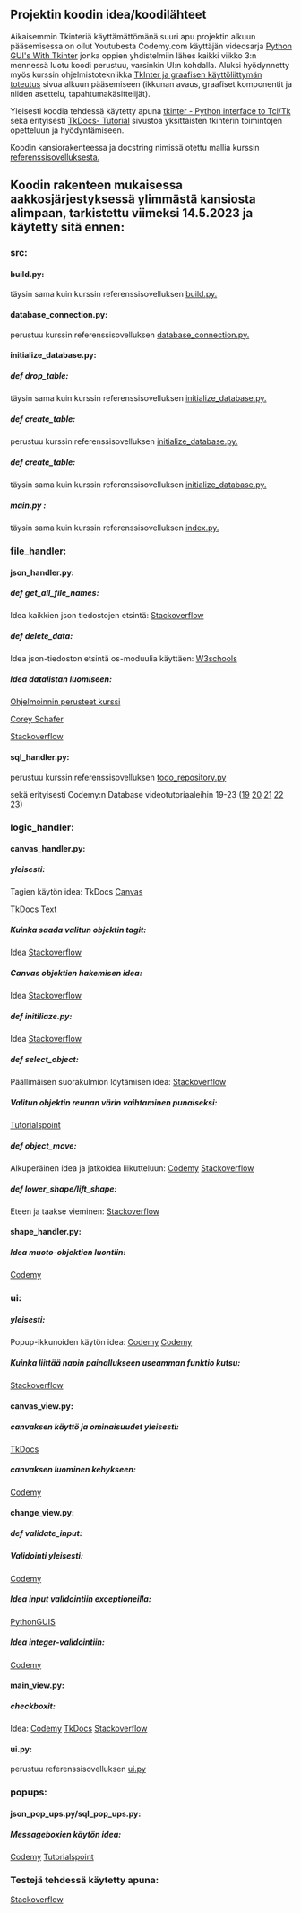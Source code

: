 ## Projektin koodin idea/koodilähteet

Aikaisemmin Tkinteriä käyttämättömänä suuri apu projektin alkuun pääsemisessa on ollut Youtubesta Codemy.com käyttäjän videosarja [Python GUI's With Tkinter](https://www.youtube.com/watch?v=yQSEXcf6s2I&list=PLCC34OHNcOtoC6GglhF3ncJ5rLwQrLGnV) jonka oppien yhdistelmiin lähes kaikki viikko 3:n mennessä luotu koodi perustuu, varsinkin UI:n kohdalla. 
Aluksi hyödynnetty myös kurssin ohjelmistotekniikka [TkInter ja graafisen käyttöliittymän toteutus](https://ohjelmistotekniikka-hy.github.io/python/tkinter) sivua alkuun pääsemiseen (ikkunan avaus, graafiset komponentit ja niiden asettelu, tapahtumakäsittelijät).

Yleisesti koodia tehdessä käytetty apuna [tkinter - Python interface to Tcl/Tk](https://docs.python.org/3/library/tkinter.html#module-tkinter) sekä erityisesti [TkDocs- Tutorial](https://tkdocs.com/tutorial/index.html) sivustoa yksittäisten tkinterin toimintojen opetteluun ja hyödyntämiseen.

Koodin kansiorakenteessa ja docstring nimissä otettu mallia kurssin [referenssisovelluksesta.](https://github.com/ohjelmistotekniikka-hy/python-todo-app/tree/master)

## Koodin rakenteen mukaisessa aakkosjärjestyksessä ylimmästä kansiosta alimpaan, tarkistettu viimeksi 14.5.2023 ja käytetty sitä ennen:

### src:
#### build.py: 
täysin sama kuin kurssin referenssisovelluksen [build.py.](https://github.com/ohjelmistotekniikka-hy/python-todo-app/blob/master/src/build.py)

#### database_connection.py: 
perustuu kurssin referenssisovelluksen [database_connection.py.](https://github.com/ohjelmistotekniikka-hy/python-todo-app/blob/master/src/database_connection.py)

#### initialize_database.py:

##### def drop_table: 
täysin sama kuin kurssin referenssisovelluksen [initialize_database.py.](https://github.com/ohjelmistotekniikka-hy/python-todo-app/blob/master/src/initialize_database.py)

##### def create_table: 
perustuu kurssin referenssisovelluksen [initialize_database.py.](https://github.com/ohjelmistotekniikka-hy/python-todo-app/blob/master/src/initialize_database.py)

##### def create_table: 
täysin sama kuin kurssin referenssisovelluksen [initialize_database.py.](https://github.com/ohjelmistotekniikka-hy/python-todo-app/blob/master/src/initialize_database.py)

##### main.py : 
täysin sama kuin kurssin referenssisovelluksen [index.py.](https://github.com/ohjelmistotekniikka-hy/python-todo-app/blob/master/src/index.py)

### file_handler:
#### json_handler.py:
##### def get_all_file_names: 
Idea kaikkien json tiedostojen etsintä: [Stackoverflow](https://stackoverflow.com/questions/30539679/python-read-several-json-files-from-a-folder)

##### def delete_data:
Idea json-tiedoston etsintä os-moduulia käyttäen: [W3schools](https://www.w3schools.com/python/python_file_remove.asp)

##### Idea datalistan luomiseen:
[Ohjelmoinnin perusteet kurssi](https://ohjelmointi-22.mooc.fi/osa-7/4-datan-kasittely)

[Corey Schafer](https://www.youtube.com/watch?v=9N6a-VLBa2I&t=1059s)

[Stackoverflow](https://stackoverflow.com/questions/63025797/how-to-python-tkinter-saving-canvas-object-by-dump-all-canvas-object)

#### sql_handler.py: 
perustuu kurssin referenssisovelluksen [todo_repository.py](https://github.com/ohjelmistotekniikka-hy/python-todo-app/blob/master/src/repositories/todo_repository.py)

sekä erityisesti Codemy:n Database videotutoriaaleihin 19-23
([19](https://www.youtube.com/watch?v=YR3h2CY21-U&list=PLCC34OHNcOtoC6GglhF3ncJ5rLwQrLGnV&index=19)
[20](https://www.youtube.com/watch?v=AK1J8xF4fuk&list=PLCC34OHNcOtoC6GglhF3ncJ5rLwQrLGnV&index=20)
[21](https://www.youtube.com/watch?v=c9_gcIeAru0&list=PLCC34OHNcOtoC6GglhF3ncJ5rLwQrLGnV&index=21)
[22](https://www.youtube.com/watch?v=EAs3gr9mC9g&list=PLCC34OHNcOtoC6GglhF3ncJ5rLwQrLGnV&index=22)
[23](https://www.youtube.com/watch?v=0Ms0-68IgTY&list=PLCC34OHNcOtoC6GglhF3ncJ5rLwQrLGnV&index=23))

### logic_handler:
#### canvas_handler.py:
##### yleisesti:
Tagien käytön idea:
TkDocs [Canvas](https://tkdocs.com/tutorial/canvas.html)

TkDocs [Text](https://tkdocs.com/tutorial/text.html)

##### Kuinka saada valitun objektin tagit:
Idea [Stackoverflow](https://stackoverflow.com/questions/66831149/tkinter-how-to-get-tag-name-from-clicking-on-rectangle)

##### Canvas objektien hakemisen idea: 
Idea [Stackoverflow](https://stackoverflow.com/questions/34944935/python-tkinter-how-to-get-the-handle-of-all-canvas-objects-using-their-ids-or)

##### def initiliaze.py: 
Idea [Stackoverflow](https://stackoverflow.com/questions/15738617/how-to-select-multiple-objects-with-mouse-in-tkinter-python-gui)

##### def select_object: 
Päällimäisen suorakulmion löytämisen idea: 
[Stackoverflow](https://stackoverflow.com/questions/63442273/detecting-when-two-objects-are-overlapping-each-other-in-tkinter)

##### Valitun objektin reunan värin vaihtaminen punaiseksi:
[Tutorialspoint](https://www.tutorialspoint.com/how-to-change-the-color-of-a-tkinter-rectangle-on-clicking)

##### def object_move:
 Alkuperäinen idea ja jatkoidea liikutteluun: 
[Codemy](https://www.youtube.com/watch?v=Z4zePg2M5H8)
[Stackoverflow](https://stackoverflow.com/questions/15738617/how-to-select-multiple-objects-with-mouse-in-tkinter-python-gui)

##### def lower_shape/lift_shape:
Eteen ja taakse vieminen:
[Stackoverflow](https://stackoverflow.com/questions/35365828/python-tkinter-canvas-lift-and-canvas-lower-on-overlapping-buttons-does-not-w)

#### shape_handler.py:
##### Idea muoto-objektien luontiin: 
[Codemy](https://www.youtube.com/watch?v=HrK9Kmz3_9A&t=346s)

### ui:
##### yleisesti:
Popup-ikkunoiden käytön idea:
[Codemy](https://www.youtube.com/watch?v=KRuUtNxOb_k&list=PLCC34OHNcOtoC6GglhF3ncJ5rLwQrLGnV&index=138)
[Codemy](https://www.youtube.com/watch?v=tpwu5Zb64lQ)

##### Kuinka liittää napin painallukseen useamman funktio kutsu:
[Stackoverflow](https://stackoverflow.com/questions/51279570/python-tkinter-lambda-multiple-variable)

#### canvas_view.py: 
##### canvaksen käyttö ja ominaisuudet yleisesti:
[TkDocs](https://tkdocs.com/tutorial/canvas.html)

##### canvaksen luominen kehykseen:
[Codemy](https://stackoverflow.com/questions/51279570/python-tkinter-lambda-multiple-variable)

#### change_view.py:
##### def validate_input:
##### Validointi yleisesti:
[Codemy](https://www.youtube.com/watch?v=IbpInH4q4Sg)

##### Idea input validointiin exceptioneilla:
[PythonGUIS](https://www.youtube.com/watch?v=IbpInH4q4Sg)

##### Idea integer-validointiin:
[Codemy](https://www.youtube.com/watch?v=IbpInH4q4Sg&list=PLCC34OHNcOtoC6GglhF3ncJ5rLwQrLGnV&index=68)

#### main_view.py:
##### checkboxit: 
Idea: 
[Codemy](https://www.youtube.com/watch?v=4IsLwwb_yDs)
[TkDocs](https://tkdocs.com/tutorial/widgets.html#checkbutton)
[Stackoverflow](https://stackoverflow.com/questions/53499669/how-to-hide-and-show-canvas-items-on-tkinter)

#### ui.py: 
perustuu referenssisovelluksen [ui.py](https://github.com/ohjelmistotekniikka-hy/python-todo-app/blob/master/src/ui/ui.py)

### popups:
#### json_pop_ups.py/sql_pop_ups.py: 

##### Messageboxien käytön idea: 
[Codemy](https://www.youtube.com/watch?v=S3AaSwpb5GE)
[Tutorialspoint](https://www.tutorialspoint.com/how-to-get-an-entry-box-within-a-messagebox-in-tkinter)

### Testejä tehdessä käytetty apuna:
[Stackoverflow](https://www.tutorialspoint.com/how-to-get-an-entry-box-within-a-messagebox-in-tkinter)
